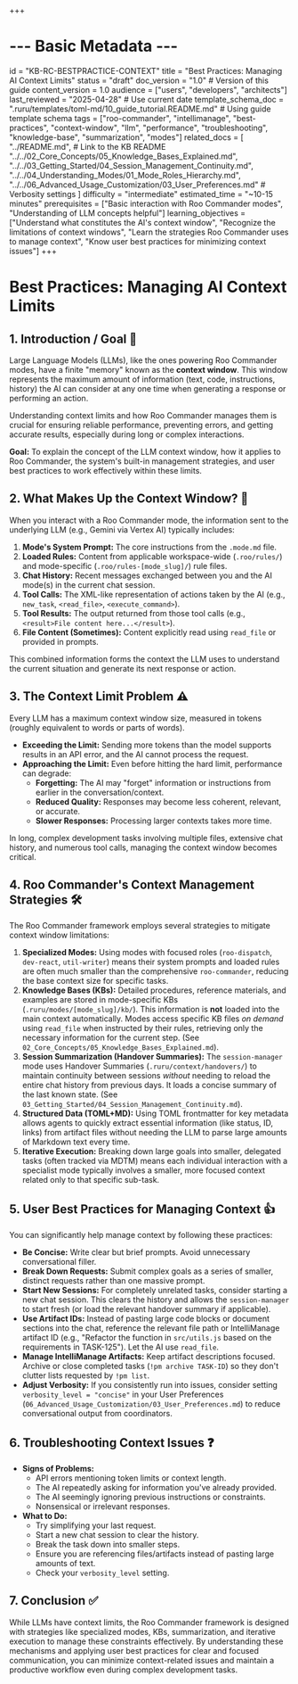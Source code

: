 +++
# --- Basic Metadata ---
id = "KB-RC-BESTPRACTICE-CONTEXT"
title = "Best Practices: Managing AI Context Limits"
status = "draft"
doc_version = "1.0" # Version of this guide
content_version = 1.0
audience = ["users", "developers", "architects"]
last_reviewed = "2025-04-28" # Use current date
template_schema_doc = ".ruru/templates/toml-md/10_guide_tutorial.README.md" # Using guide template schema
tags = ["roo-commander", "intellimanage", "best-practices", "context-window", "llm", "performance", "troubleshooting", "knowledge-base", "summarization", "modes"]
related_docs = [
    "../README.md", # Link to the KB README
    "../../02_Core_Concepts/05_Knowledge_Bases_Explained.md",
    "../../03_Getting_Started/04_Session_Management_Continuity.md",
    "../../04_Understanding_Modes/01_Mode_Roles_Hierarchy.md",
    "../../06_Advanced_Usage_Customization/03_User_Preferences.md" # Verbosity settings
    ]
difficulty = "intermediate"
estimated_time = "~10-15 minutes"
prerequisites = ["Basic interaction with Roo Commander modes", "Understanding of LLM concepts helpful"]
learning_objectives = ["Understand what constitutes the AI's context window", "Recognize the limitations of context windows", "Learn the strategies Roo Commander uses to manage context", "Know user best practices for minimizing context issues"]
+++

# Best Practices: Managing AI Context Limits

## 1. Introduction / Goal 🎯

Large Language Models (LLMs), like the ones powering Roo Commander modes, have a finite "memory" known as the **context window**. This window represents the maximum amount of information (text, code, instructions, history) the AI can consider at any one time when generating a response or performing an action.

Understanding context limits and how Roo Commander manages them is crucial for ensuring reliable performance, preventing errors, and getting accurate results, especially during long or complex interactions.

**Goal:** To explain the concept of the LLM context window, how it applies to Roo Commander, the system's built-in management strategies, and user best practices to work effectively within these limits.

## 2. What Makes Up the Context Window? 🤔

When you interact with a Roo Commander mode, the information sent to the underlying LLM (e.g., Gemini via Vertex AI) typically includes:

1.  **Mode's System Prompt:** The core instructions from the `.mode.md` file.
2.  **Loaded Rules:** Content from applicable workspace-wide (`.roo/rules/`) and mode-specific (`.roo/rules-[mode_slug]/`) rule files.
3.  **Chat History:** Recent messages exchanged between you and the AI mode(s) in the current chat session.
4.  **Tool Calls:** The XML-like representation of actions taken by the AI (e.g., `new_task`, `<read_file>`, `<execute_command>`).
5.  **Tool Results:** The output returned from those tool calls (e.g., `<result>File content here...</result>`).
6.  **File Content (Sometimes):** Content explicitly read using `read_file` or provided in prompts.

This combined information forms the context the LLM uses to understand the current situation and generate its next response or action.

## 3. The Context Limit Problem ⚠️

Every LLM has a maximum context window size, measured in tokens (roughly equivalent to words or parts of words).

*   **Exceeding the Limit:** Sending more tokens than the model supports results in an API error, and the AI cannot process the request.
*   **Approaching the Limit:** Even before hitting the hard limit, performance can degrade:
    *   **Forgetting:** The AI may "forget" information or instructions from earlier in the conversation/context.
    *   **Reduced Quality:** Responses may become less coherent, relevant, or accurate.
    *   **Slower Responses:** Processing larger contexts takes more time.

In long, complex development tasks involving multiple files, extensive chat history, and numerous tool calls, managing the context window becomes critical.

## 4. Roo Commander's Context Management Strategies 🛠️

The Roo Commander framework employs several strategies to mitigate context window limitations:

1.  **Specialized Modes:** Using modes with focused roles (`roo-dispatch`, `dev-react`, `util-writer`) means their system prompts and loaded rules are often much smaller than the comprehensive `roo-commander`, reducing the base context size for specific tasks.
2.  **Knowledge Bases (KBs):** Detailed procedures, reference materials, and examples are stored in mode-specific KBs (`.ruru/modes/[mode_slug]/kb/`). This information is **not** loaded into the main context automatically. Modes access specific KB files *on demand* using `read_file` when instructed by their rules, retrieving only the necessary information for the current step. (See `02_Core_Concepts/05_Knowledge_Bases_Explained.md`).
3.  **Session Summarization (Handover Summaries):** The `session-manager` mode uses Handover Summaries (`.ruru/context/handovers/`) to maintain continuity between sessions *without* needing to reload the entire chat history from previous days. It loads a concise summary of the last known state. (See `03_Getting_Started/04_Session_Management_Continuity.md`).
4.  **Structured Data (TOML+MD):** Using TOML frontmatter for key metadata allows agents to quickly extract essential information (like status, ID, links) from artifact files without needing the LLM to parse large amounts of Markdown text every time.
5.  **Iterative Execution:** Breaking down large goals into smaller, delegated tasks (often tracked via MDTM) means each individual interaction with a specialist mode typically involves a smaller, more focused context related only to that specific sub-task.

## 5. User Best Practices for Managing Context 👍

You can significantly help manage context by following these practices:

*   **Be Concise:** Write clear but brief prompts. Avoid unnecessary conversational filler.
*   **Break Down Requests:** Submit complex goals as a series of smaller, distinct requests rather than one massive prompt.
*   **Start New Sessions:** For completely unrelated tasks, consider starting a new chat session. This clears the history and allows the `session-manager` to start fresh (or load the relevant handover summary if applicable).
*   **Use Artifact IDs:** Instead of pasting large code blocks or document sections into the chat, reference the relevant file path or IntelliManage artifact ID (e.g., "Refactor the function in `src/utils.js` based on the requirements in TASK-125"). Let the AI use `read_file`.
*   **Manage IntelliManage Artifacts:** Keep artifact descriptions focused. Archive or close completed tasks (`!pm archive TASK-ID`) so they don't clutter lists requested by `!pm list`.
*   **Adjust Verbosity:** If you consistently run into issues, consider setting `verbosity_level = "concise"` in your User Preferences (`06_Advanced_Usage_Customization/03_User_Preferences.md`) to reduce conversational output from coordinators.

## 6. Troubleshooting Context Issues ❓

*   **Signs of Problems:**
    *   API errors mentioning token limits or context length.
    *   The AI repeatedly asking for information you've already provided.
    *   The AI seemingly ignoring previous instructions or constraints.
    *   Nonsensical or irrelevant responses.
*   **What to Do:**
    *   Try simplifying your last request.
    *   Start a new chat session to clear the history.
    *   Break the task down into smaller steps.
    *   Ensure you are referencing files/artifacts instead of pasting large amounts of text.
    *   Check your `verbosity_level` setting.

## 7. Conclusion ✅

While LLMs have context limits, the Roo Commander framework is designed with strategies like specialized modes, KBs, summarization, and iterative execution to manage these constraints effectively. By understanding these mechanisms and applying user best practices for clear and focused communication, you can minimize context-related issues and maintain a productive workflow even during complex development tasks.
